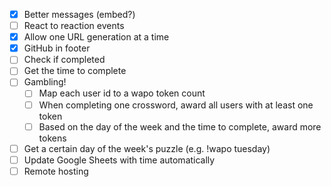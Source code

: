 - [X] Better messages (embed?)
- [ ] React to reaction events
- [X] Allow one URL generation at a time
- [X] GitHub in footer
- [ ] Check if completed
- [ ] Get the time to complete
- [ ] Gambling!
    - [ ] Map each user id to a wapo token count
    - [ ] When completing one crossword, award all users with at least one token
    - [ ] Based on the day of the week and the time to complete, award more tokens
- [ ] Get a certain day of the week's puzzle (e.g. !wapo tuesday)
- [ ] Update Google Sheets with time automatically
- [ ] Remote hosting
